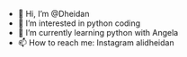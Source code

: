 - 👋 Hi, I’m @Dheidan
- 👀 I’m interested in python coding 
- 🌱 I’m currently learning python with Angela
- 📫 How to reach me: Instagram alidheidan

<!---
Dheidan/Dheidan is a ✨ special ✨ repository because its `README.md` (this file) appears on your GitHub profile.
You can click the Preview link to take a look at your changes.
--->

